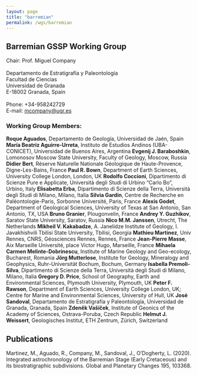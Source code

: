 ```yaml
---
layout: page
title: "barremian"
permalink: /wgs/barremian
---
```

## Barremian GSSP Working Group

<div class="person-grid">
    <div class="person">
        <div>
            <img src="https://stratigraphy.org/subcommission-cretaceous/images/person-company.jpg" alt="" />
        </div>
        <div class="contact-details">
            Chair: Prof. Miguel Company<br />
            <br />
            Departamento de Estratigrafía y Paleontología<br />
            Facultad de Ciencias<br />
            Universidad de Granada<br />
            E-18002 Granada, Spain<br />
            <br />
            Phone: +34-958242729<br />
            E-mail: <a href="mcompany@ugr.es">mcompany@ugr.es</a>
        </div>
    </div>
</div>

### Working Group Members:


**Roque Aguados**, Departamento de Geología, Universidad de Jaén, Spain
**María Beatriz Aguirre-Urreta**, Instituto de Estudios Andinos (UBA-CONICET), Universidad de Buenos Aires, Argentina
**Evgenij J. Baraboshkin**, Lomonosov Moscow State University, Faculty of Geology, Moscow, Russia
**Didier Bert**, Réserve Naturelle Nationale Géologique de Haute-Provence, Digne-Les-Bains, France
**Paul R. Bown**, Department of Earth Sciences, University College London, London, UK
**Rodolfo Coccioni**, Dipartimento di Scienze Pure e Applicate, Università degli Studi di Urbino “Carlo Bo”, Urbino, Italy
**Elisabetta Erba**, Dipartimento di Scienze della Terra, Università degli Studi di Milano, Milano, Italia
**Silvia Gardin**, Centre de Recherche en Paléontologie-Paris, Sorbonne Université, Paris, France
**Alexis Godet**, Department of Geological Sciences, University of Texas at San Antonio, San Antonio, TX, USA
**Bruno Granier**, Plougonvelin, France
**Andrey Y. Guzhikov**, Saratov State University, Saratov, Russia
**Nico M.M. Janssen**, Utrecht, The Netherlands
**Mikheil V. Kakabadze**, A. Janelidze Institute of Geology, I. Javakhishvili Tbilisi State University, Tbilisi, Georgia
**Mathieu Martinez**, Univ Rennes, CNRS, Géosciences Rennes, Rennes, France
**Jean-Pierre Masse**, Aix Marseille Université, place Victor Hugo, Marseille, France
**Mihaela Carmen Melinte-Dobrinescu**, Institute of Marine Geology and Geo-ecology, Bucharest, Romania
**Jörg Mutterlose**, Institute for Geology, Mineralogy and Geophysics, Ruhr-Universität Bochum, Bochum, Germany
**Isabella Premoli-Silva**, Dipartimento di Scienze della Terra, Università degli Studi di Milano, Milano, Italia
**Gregory D. Price**, School of Geography, Earth and Environmental Sciences, Plymouth University, Plymouth, UK
**Peter F. Rawson**, Department of Earth Sciences, University College London, UK; Centre for Marine and Environmental Sciences, University of Hull, UK
**José Sandoval**, Departamento de Estratigrafía y Paleontología, Universidad de Granada, Granada, Spain
**Zdenĕk Vašíček**, Institute of Geonics of the Academy of Sciences, Ostrava-Poruba, Czech Republic
**Helmut J. Weissert**, Geologisches Institut, ETH Zentrum, Zürich, Switzerland

## Publications
Martinez, M., Aguado, R., Company, M., Sandoval, J., O’Dogherty, L. (2020). Integrated astrochronology of the Barremian Stage (Early Cretaceous) and its biostratigraphic subdivisions. Global and Planetary Changes 195, 103368.

<!--
### Relevant publications arising from members of the Barremian WG in 2018-2019:

Melliti, S., Reboulet, S., Ben Haj Ali, N., Arfaoui, M.S., Zargouni, F., Memmi, L. 2019. Ammonoid and foraminiferal biostratigraphy from uppermost Valanginian to lowermost Barremian of the Jebel Boulahouajeb section (northern Tunisia). Journal of African Earth Sciences, 151, 438-460.

Bert, D., Bersac, S., Juárez-Tuiz, J., Hughes, Z. 2018. Size reduction and ornamental oscillation within a Barremian lineage of giant heteromorphic ammonites (Early Cretaceous, northwestern Tethyan margin). Cretaceous Research, 88, 173-186.

Charbonnier, G., Godet, A., Bodin, S., Adatte, T., Föllmi, K.B. 2018. Mercury anomalies, volcanic pulses, and drowning episodes along the northern Tethyan margin during the latest Hauterivian-earliest Aptian. Palaeogeography, Palaeoclimatology, Palaeoecology, 505, 337-350.

Frau, C., Tendil, A.J.B., Lanteaume, C., Masse, J.P., Pictet, A., Bulot, L.G., Luber, T.L., Redfern, J., Borgomano, J.R., Léonide, P., Fournier, F., Massonnat, G. 2018. Late Barremian- early Aptian ammonite bioevents from the Urgonian-type series of Provence, southeast France: Regional stratigraphic correlations and implications for dating the peri-Vocontian carbonate platforms. Cretaceous Research, 90, 222-253.

Lukeneder, A. 2018. A new ammonoid fauna from the Northern Calcareous Alps (upper Hauterivian-lower Barremian, Austria). Cretaceous Research, 88, 158-172.

Premoli-Silva, I., Soldan, D.M., Petrizzo, M.R. 2018. Upper Hauterivian-upper Barremian planktonic foraminiferal assemblages from the Arroyo Gilico section (southern Spain). Journal of Foraminiferal Research, 48, 314-355.

Reboulet, S., Szives, O., Aguirre-Urreta, B., Barragán, R., Company, M., Frau, C., Kakabadze, M.V., Klein, J., Moreno-Bedmar, J.A., Lukeneder, A., Pictet, A., Ploch, I., Raisossadat, S.N, Vašíček, Z., Baraboshkin, E.J., Mitta, V.V. 2018. Report of the 6th International Meeting of the IUGS Lower Cretaceous Ammonite Working Group, the Kilian Group (Vienna, Austria, 20th August 2017). Cretaceous Research, 91, 100-110.
-->
